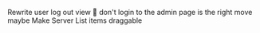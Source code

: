 



Rewrite user log out view  👀
    don't login to the admin page is the right move maybe
Make Server List items draggable  